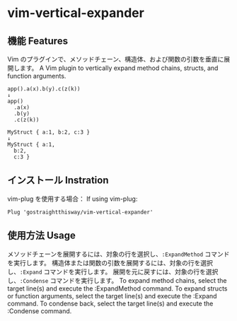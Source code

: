 # vim-vertical-expander

## 機能 Features

Vim のプラグインで、メソッドチェーン、構造体、および関数の引数を垂直に展開します。
A Vim plugin to vertically expand method chains, structs, and function arguments.

```
app().a(x).b(y).c(z(k))
↓
app()
  .a(x)
  .b(y)
  .c(z(k))
```

```
MyStruct { a:1, b:2, c:3 }
↓
MyStruct { a:1,
  b:2, 
  c:3 }
```

## インストール Instration

vim-plug を使用する場合：
If using vim-plug:

```vim
Plug 'gostraightthisway/vim-vertical-expander'
```

## 使用方法 Usage

メソッドチェーンを展開するには、対象の行を選択し、`:ExpandMethod` コマンドを実行します。
構造体または関数の引数を展開するには、対象の行を選択し、`:Expand` コマンドを実行します。
展開を元に戻すには、対象の行を選択し、`:Condense` コマンドを実行します。
To expand method chains, select the target line(s) and execute the :ExpandMethod command.
To expand structs or function arguments, select the target line(s) and execute the :Expand command.
To condense back, select the target line(s) and execute the :Condense command.
